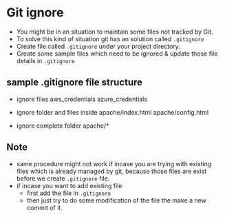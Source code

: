 # Git ignore

- You might be in an situation to maintain some files not tracked by Git.
- To solve this kind of situation git has an solution called `.gitignore`
- Create file called `.gitignore` under your project directory.
- Create some sample files which need to be ignored & update those file details in `.gitignore`

## sample .gitignore file structure

* ignore files
aws_credentials
azure_credentials

* ignore folder and files inside 
apache/index.html
apache/config.html

* ignore complete folder
apache/*

## Note

- same procedure might not work if incase you are trying with existing files which is already managed by git,  because those files are exist before we create `.gitignore` file.
- if incase you want to add existing file 
    * first add the file in `.gitignore`
    * then just try to do some modification of the file the make a new commit of it. 